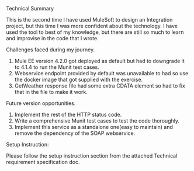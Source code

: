 Technical Summary

This is the second time I have used MuleSoft to design an Integration project, but this time I was more confident about the technology. I have used the tool to best of my knowledge, but there are still so much to learn and improvise in the code that I wrote.

Challenges faced during my journey.

1. Mule EE version 4.2.0 got deployed as default but had to downgrade it to 4.1.4 to run the Munit test cases.
2. Webservice endpoint provided by default was unavailable to had so use the docker image that got supplied with the exercise.
3. GetWeather response file had some extra CDATA element so had to fix that in the file to make it work.

Future version opportunities.

1. Implement the rest of the HTTP status code.
2. Write a comprehensive Munit test cases to test the code thoroughly.
3. Implement this service as a standalone one(easy to maintain) and remove the dependency of the SOAP webservice.

Setup Instruction:

Please follow the setup instruction section from the attached Technical requirement specification doc.
